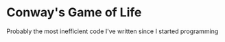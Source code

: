 # Conway's Game of Life  

Probably the most inefficient code I've written since I started programming
